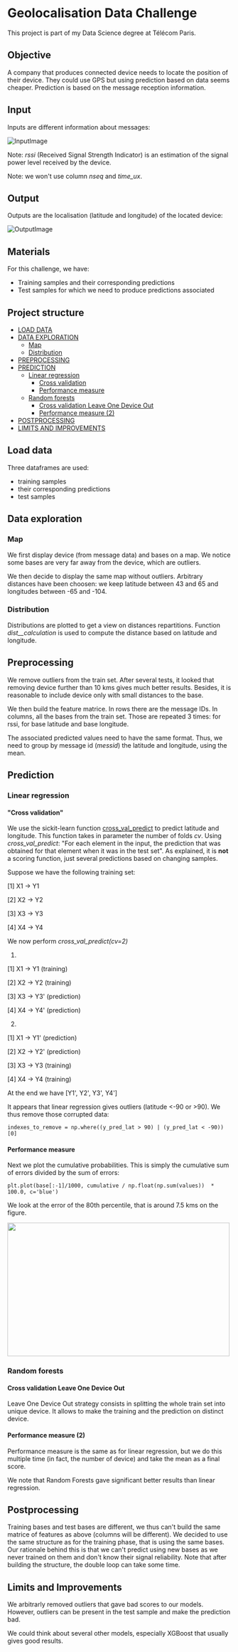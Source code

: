 # Geolocalisation Data Challenge

This project is part of my Data Science degree at Télécom Paris.

## Objective

A company that produces connected device needs to locate the position of their device. They could use GPS but using prediction based on data seems cheaper.
Prediction is based on the message reception information.

## Input

Inputs are different information about messages:

![InputImage](https://github.com/savoga/device-geolocalisation/blob/master/img/Inputs.png)

Note: _rssi_ (Received Signal Strength Indicator) is an estimation of the signal power level received by the device.

Note: we won't use column _nseq_ and _time_ux_.

## Output

Outputs are the localisation (latitude and longitude) of the located device:

![OutputImage](https://github.com/savoga/device-geolocalisation/blob/master/img/output.png)

## Materials

For this challenge, we have:
- Training samples and their corresponding predictions
- Test samples for which we need to produce predictions associated

## Project structure
<!-- TOC -->
- [LOAD DATA](#load-data)
- [DATA EXPLORATION](#data-exploration)
   - [Map](#map)
   - [Distribution](#distribution)
- [PREPROCESSING](#preprocessing)
- [PREDICTION](#prediction)
   - [Linear regression](#linear-regression)
      - [Cross validation](#cross-validation)
      - [Performance measure](#performance-measure)
   - [Random forests](#random-forests)
      - [Cross validation Leave One Device Out](#cross-validation-leave-one-device-out)	
      - [Performance measure (2)](#performance-measure-(2))
- [POSTPROCESSING](#postprocessing)
- [LIMITS AND IMPROVEMENTS](#limits-and-improvements)
<!-- /TOC -->

## Load data

Three dataframes are used:
- training samples
- their corresponding predictions
- test samples

## Data exploration

### Map
We first display device (from message data) and bases on a map. We notice some bases are very far away from the device, which are outliers.

We then decide to display the same map without outliers. Arbitrary distances have been choosen: we keep latitude between 43 and 65 and longitudes between -65 and -104.

### Distribution
Distributions are plotted to get a view on distances repartitions. Function _dist__calculation_ is used to compute the distance based on latitude and longitude.

## Preprocessing
We remove outliers from the train set. After several tests, it looked that removing device further than 10 kms gives much better results. Besides, it is reasonable to include device only with small distances to the base.

We then build the feature matrice. In rows there are the message IDs. In columns, all the bases from the train set. Those are repeated 3 times: for rssi, for base latitude and base longitude.

The associated predicted values need to have the same format. Thus, we need to group by message id (_messid_) the latitude and longitude, using the mean.

## Prediction

### Linear regression

#### "Cross validation"
We use the sickit-learn function [cross_val_predict](https://scikit-learn.org/stable/modules/generated/sklearn.model_selection.cross_val_predict.html) to predict latitude and longitude. This function takes in parameter the number of folds _cv_. Using _cross_val_predict_: "For each element in the input, the prediction that was obtained for that element when it was in the test set". As explained, it is **not** a scoring function, just several predictions based on changing samples.

Suppose we have the following training set:

[1] X1 -> Y1

[2] X2 -> Y2

[3] X3 -> Y3

[4] X4 -> Y4

We now perform _cross_val_predict(cv=2)_

1)

[1] X1 -> Y1 (training)

[2] X2 -> Y2 (training)

[3] X3 -> Y3' (prediction)

[4] X4 -> Y4' (prediction)

2)

[1] X1 -> Y1' (prediction)

[2] X2 -> Y2' (prediction)

[3] X3 -> Y3 (training)

[4] X4 -> Y4 (training)

At the end we have [Y1', Y2', Y3', Y4']

It appears that linear regression gives outliers (latitude <-90 or >90). We thus remove those corrupted data:

`indexes_to_remove = np.where((y_pred_lat > 90) | (y_pred_lat < -90))[0]`

#### Performance measure

Next we plot the cumulative probabilities. This is simply the cumulative sum of errors divided by the sum of errors:

``plt.plot(base[:-1]/1000, cumulative / np.float(np.sum(values))  * 100.0, c='blue')``

We look at the error of the 80th percentile, that is around 7.5 kms on the figure.

<img src="https://github.com/savoga/device-geolocalisation/blob/master/img/cumsum.png" width="500" height="300">

### Random forests

#### Cross validation Leave One Device Out

Leave One Device Out strategy consists in splitting the whole train set into unique device. It allows to make the training and the prediction on distinct device.

#### Performance measure (2)

Performance measure is the same as for linear regression, but we do this multiple time (in fact, the number of device) and take the mean as a final score.

We note that Random Forests gave significant better results than linear regression.

## Postprocessing

Training bases and test bases are different, we thus can't build the same matrice of features as above (columns will be different).
We decided to use the same structure as for the training phase, that is using the same bases. Our rationale behind this is that we can't predict using new bases as we never trained on them and don't know their signal reliability. Note that after building the structure, the double loop can take some time.

## Limits and Improvements

We arbitrarly removed outliers that gave bad scores to our models. However, outliers can be present in the test sample and make the prediction bad.

We could think about several other models, especially XGBoost that usually gives good results.
